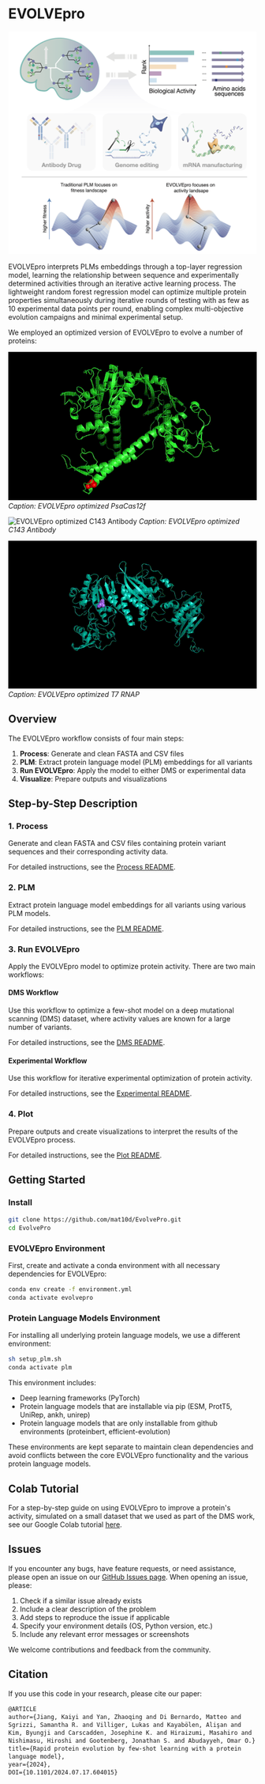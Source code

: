 # EVOLVEpro

![EVOLVEpro Process Overview](images/evolvepro_diagram.png)

EVOLVEpro interprets PLMs embeddings through a top-layer regression model, learning the relationship between sequence and experimentally determined activities through an iterative active learning process. The lightweight random forest regression model can optimize multiple protein properties simultaneously during iterative rounds of testing with as few as 10 experimental data points per round, enabling complex multi-objective evolution campaigns and minimal experimental setup.

We employed an optimized version of EVOLVEpro to evolve a number of proteins:

![EVOLVEpro optimized PsaCas12f](images/cas12f_output.gif)
*Caption: EVOLVEpro optimized PsaCas12f*

![EVOLVEpro optimized C143 Antibody](images/c143_output.gif)
*Caption: EVOLVEpro optimized C143 Antibody*

![EVOLVEpro optimized T7 RNAP](images/T7_output.gif)
*Caption: EVOLVEpro optimized T7 RNAP*

## Overview

The EVOLVEpro workflow consists of four main steps:

1. **Process**: Generate and clean FASTA and CSV files
2. **PLM**: Extract protein language model (PLM) embeddings for all variants
3. **Run EVOLVEpro**: Apply the model to either DMS or experimental data
4. **Visualize**: Prepare outputs and visualizations

## Step-by-Step Description

### 1. Process

Generate and clean FASTA and CSV files containing protein variant sequences and their corresponding activity data.

For detailed instructions, see the [Process README](scripts/process/README.md).

### 2. PLM

Extract protein language model embeddings for all variants using various PLM models.

For detailed instructions, see the [PLM README](scripts/plm/README.md).

### 3. Run EVOLVEpro

Apply the EVOLVEpro model to optimize protein activity. There are two main workflows:

#### DMS Workflow
Use this workflow to optimize a few-shot model on a deep mutational scanning (DMS) dataset, where activity values are known for a large number of variants.

For detailed instructions, see the [DMS README](scripts/dms/README.md).

#### Experimental Workflow
Use this workflow for iterative experimental optimization of protein activity.

For detailed instructions, see the [Experimental README](scripts/exp/README.md).

### 4. Plot

Prepare outputs and create visualizations to interpret the results of the EVOLVEpro process.

For detailed instructions, see the [Plot README](scripts/plot/README.md).

## Getting Started

### Install

```bash
git clone https://github.com/mat10d/EvolvePro.git
cd EvolvePro
```

### EVOLVEpro Environment

First, create and activate a conda environment with all necessary dependencies for EVOLVEpro:

```bash
conda env create -f environment.yml
conda activate evolvepro
```

### Protein Language Models Environment

For installing all underlying protein language models, we use a different environment:

```bash
sh setup_plm.sh
conda activate plm
```

This environment includes:

- Deep learning frameworks (PyTorch)
- Protein language models that are installable via pip (ESM, ProtT5, UniRep, ankh, unirep)
- Protein language models that are only installable from github environments (proteinbert, efficient-evolution)

These environments are kept separate to maintain clean dependencies and avoid conflicts between the core EVOLVEpro functionality and the various protein language models.

## Colab Tutorial

For a step-by-step guide on using EVOLVEpro to improve a protein's activity, simulated on a small dataset that we used as part of the DMS work, see our Google Colab tutorial [here](https://colab.research.google.com/drive/1YCWvR73ItSsJn3P89yk_GY1g5GEJUlgy?usp=sharing).

## Issues

If you encounter any bugs, have feature requests, or need assistance, please open an issue on our [GitHub Issues page](https://github.com/mat10d/EvolvePro/issues). When opening an issue, please:

1. Check if a similar issue already exists
2. Include a clear description of the problem
3. Add steps to reproduce the issue if applicable
4. Specify your environment details (OS, Python version, etc.)
5. Include any relevant error messages or screenshots

We welcome contributions and feedback from the community.

## Citation

If you use this code in your research, please cite our paper:

```
@ARTICLE
author={Jiang, Kaiyi and Yan, Zhaoqing and Di Bernardo, Matteo and Sgrizzi, Samantha R. and Villiger, Lukas and Kayabölen, Alişan and Kim, Byungji and Carscadden, Josephine K. and Hiraizumi, Masahiro and Nishimasu, Hiroshi and Gootenberg, Jonathan S. and Abudayyeh, Omar O.}
title={Rapid protein evolution by few-shot learning with a protein language model}, 
year={2024},
DOI={10.1101/2024.07.17.604015}
```